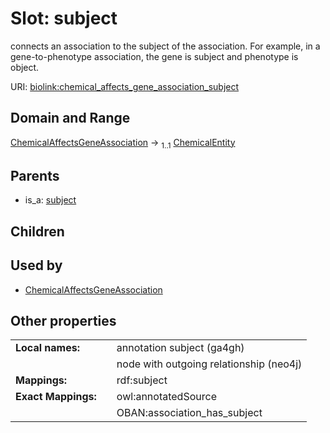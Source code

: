 
# Slot: subject


connects an association to the subject of the association. For example, in a gene-to-phenotype association, the gene is subject and phenotype is object.

URI: [biolink:chemical_affects_gene_association_subject](https://w3id.org/biolink/vocab/chemical_affects_gene_association_subject)


## Domain and Range

[ChemicalAffectsGeneAssociation](ChemicalAffectsGeneAssociation.md) &#8594;  <sub>1..1</sub> [ChemicalEntity](ChemicalEntity.md)

## Parents

 *  is_a: [subject](subject.md)

## Children


## Used by

 * [ChemicalAffectsGeneAssociation](ChemicalAffectsGeneAssociation.md)

## Other properties

|  |  |  |
| --- | --- | --- |
| **Local names:** | | annotation subject (ga4gh) |
|  | | node with outgoing relationship (neo4j) |
| **Mappings:** | | rdf:subject |
| **Exact Mappings:** | | owl:annotatedSource |
|  | | OBAN:association_has_subject |

